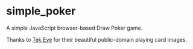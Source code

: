 # simple_poker

A simple JavaScript browser-based Draw Poker game. 

Thanks to [Tek Eye](https://tekeye.uk/playing_cards/svg-playing-cards) for their beautiful public-domain playing card images.